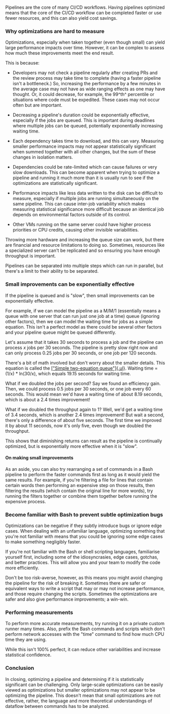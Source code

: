 Pipelines are the core of many CI/CD workflows. Having pipelines optimized means that the core of the CI/CD workflow can be completed faster or use fewer resources, and this can also yield cost savings.

### Why optimizations are hard to measure

Optimizations, especially when taken together (even though small) can yield large performance impacts over time. However, it can be complex to assess how much these improvements meet the end result.

This is because:

-   Developers may not check a pipeline regularly after creating PRs and the review process may take time to complete (having a faster pipeline isn't a bottleneck.) So, increasing the performance by a few minutes in the average case may not have as wide ranging effects as one may have thought. Or, it could decrease, for example, the 99^th^ percentile or situations where code must be expedited. These cases may not occur often but are important.

-   Decreasing a pipeline's duration could be exponentially effective, especially if the jobs are queued. This is important during deadlines where multiple jobs can be queued, potentially exponentially increasing waiting time.

-   Each dependency takes time to download, and this can vary. Measuring smaller performance impacts may not appear statistically significant when summed together with all other changes, but the sum of these changes in isolation matters.

-   Dependencies could be rate-limited which can cause failures or very slow downloads. This can become apparent when trying to optimize a pipeline and running it much more than it is usually run to see if the optimizations are statistically significant.

-   Performance impacts like less data written to the disk can be difficult to measure, especially if multiple jobs are running simultaneously on the same pipeline. This can cause inter-job variability which makes measuring statistical significance more difficult because an identical job depends on environmental factors outside of its control.

-   Other VMs running on the same server could have higher process priorities or CPU credits, causing other invisible variabilities.

Throwing more hardware and increasing the queue size can work, but there are financial and resource limitations to doing so. Sometimes, resources like a specialized server can't be replicated and so ensuring you have enough throughput is important.

Pipelines can be separated into multiple steps which can run in parallel, but there's a limit to their ability to be separated.

### Small improvements can be exponentially effective

If the pipeline is queued and is "slow", then small improvements can be exponentially effective.

For example, if we can model the pipeline as a M/M/1 (essentially means a queue with one server that can run just one job at a time) queue (ignoring other factors), then we can model the waiting time for jobs as a simple equation. This isn't a perfect model as there could be several other factors and your pipeline queue might be queued differently.

Let's assume that it takes 30 seconds to process a job and the pipeline can process *x* jobs per 30 seconds. The pipeline is pretty slow right now and can only process 0.25 jobs per 30 seconds, or one job per 120 seconds.

There's a bit of math involved but don't worry about the smaller details. This equation is called the [["Simple two-equation queue"]{.ul}](https://en.wikipedia.org/wiki/Queueing_theory). Waiting time = (1/x) \* ln(30/x), which equals 19.15 seconds for waiting time.

What if we doubled the jobs per second? Say we found an efficiency gain. Then, we could process 0.5 jobs per 30 seconds, or one job every 60 seconds. This would mean we'd have a waiting time of about 8.19 seconds, which is about a 2.4 times improvement!

What if we doubled the throughput again to 1? Well, we'd get a waiting time of 3.4 seconds, which is another 2.4 times improvement! But wait a second, there's only a difference of about five seconds. The first time we improved it by about 11 seconds, now it's only five, even though we doubled the throughput.

This shows that diminishing returns can result as the pipeline is continually optimized, but is exponentially more effective when it is "slow".

#### On making small improvements

As an aside, you can also try rearranging a set of commands in a Bash pipeline to perform the faster commands first as long as it would yield the same results. For example, if you're filtering a file for lines that contain certain words then performing an expensive step on those results, then filtering the results (which contain the original line for more words), try running the filters together or combine them together before running the expensive process.

### Become familiar with Bash to prevent subtle optimization bugs

Optimizations can be negative if they subtly introduce bugs or ignore edge cases. When dealing with an unfamiliar language, optimizing something that you're not familiar with means that you could be ignoring some edge cases to make something negligibly faster.

If you're not familiar with the Bash or shell scripting languages, familiarise yourself first, including some of the idiosyncrasies, edge cases, gotchas, and better practices. This will allow you and your team to modify the code more efficiently.

Don't be too risk-averse, however, as this means you might avoid changing the pipeline for the risk of breaking it. Sometimes there are safer or equivalent ways to write a script that may or may not increase performance, and those require changing the scripts. Sometimes the optimizations are safer and also give performance improvements; a win-win.

### Performing measurements

To perform more accurate measurements, try running it on a private custom runner many times. Also, prefix the Bash commands and scripts which don't perform network accesses with the "time" command to find how much CPU time they are using.

While this isn't 100% perfect, it can reduce other variabilities and increase statistical confidence.

### Conclusion

In closing, optimizing a pipeline and determining if it is statistically significant can be challenging. Only large-scale optimizations can be easily viewed as optimizations but smaller optimizations may not appear to be optimizing the pipeline. This doesn't mean that small optimizations are not effective, rather, the language and more theoretical understandings of dataflow between commands has to be analyzed.
